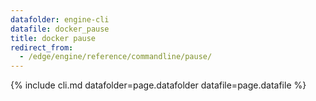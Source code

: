 ```yaml
---
datafolder: engine-cli
datafile: docker_pause
title: docker pause
redirect_from:
  - /edge/engine/reference/commandline/pause/
---
```

<!--
Sorry, but the contents of this page are automatically generated from
Docker's source code. If you want to suggest a change to the text that appears
here, you'll need to find the string by searching this repo:

https://github.com/docker/cli
-->
{% include cli.md datafolder=page.datafolder datafile=page.datafile %}
